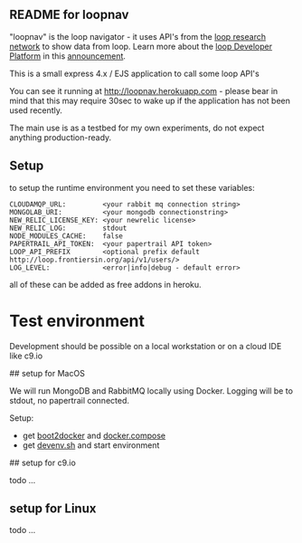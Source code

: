 README for loopnav
------------------

"loopnav" is the loop navigator - it uses API's from the [loop research
network](http://loop.frontiersin.org) to show data from loop. Learn
more about the [loop Developer
Platform](https://loop-developers.frontiersin.org/) in this
[announcement](https://twitter.com/FrontiersIn/status/601405991654182912).

This is a small express 4.x / EJS application to call some loop API's

You can see it running at http://loopnav.herokuapp.com - please bear
in mind that this may require 30sec to wake up if the application
has not been used recently.

The main use is as a testbed for my own experiments, do not expect
anything production-ready. 

## Setup 

to setup the runtime environment you need to set these variables:

```
CLOUDAMQP_URL:         <your rabbit mq connection string>
MONGOLAB_URI:          <your mongodb connectionstring> 
NEW_RELIC_LICENSE_KEY: <your newrelic license>
NEW_RELIC_LOG:         stdout
NODE_MODULES_CACHE:    false
PAPERTRAIL_API_TOKEN:  <your papertrail API token>
LOOP_API_PREFIX        <optional prefix default http://loop.frontiersin.org/api/v1/users/>
LOG_LEVEL:             <error|info|debug - default error>
```

all of these can be added as free addons in heroku.

# Test environment

Development should be possible on a local workstation or on a cloud IDE like c9.io

## setup for MacOS

We will run MongoDB and RabbitMQ locally using Docker. 
Logging will be to stdout, no papertrail connected.

Setup: 

- get [boot2docker](https://github.com/boot2docker/osx-installer/releases/tag/v1.6.0) 
  and [docker.compose](https://docs.docker.com/compose/install/)
- get [devenv.sh](https://bitbucket.org/abarbanell/loopnav.devenv) and start environment


## setup for c9.io

todo ...


## setup for Linux 

todo ...


